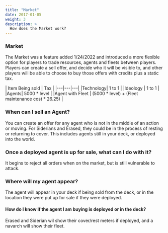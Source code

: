 ```yaml
---
title: "Market"
date: 2017-01-05
weight: 3
description: >
  How does the Market work?
---
```


### Market
The Market was a feature added 1/24/2022 and introduced a more flexible option for players to trade resources, agents and fleets between players. Players can create a sell offer, and decide who it will be visible to, and other players will be able to choose to buy those offers with credits plus a static tax.

| Item Being sold | Tax |
|---|---|---|
|Technology|  1 to 1 |
|Ideology |  1 to 1 |
|Agents| 5000 * level |
|Agent with Fleet | (5000 * level) + (Fleet maintenance cost * 26.25) | 

### When can I sell an Agent?
You can create an offer for any agent who is not in the middle of an action or moving. For Siderians and Erased, they could be in the process of resting or returning to cover. This includes agents still in your deck, or deployed into the world.

### Once a deployed agent is up for sale, what can I do with it?
It begins to reject all orders when on the market, but is still vulnerable to attack.


### Where will my agent appear?
The agent will appear in your deck if being sold from the deck, or in the location they were put up for sale if they were deployed.

#### How do I know if the agent I am buying is deployed or in the deck?
Erased and Siderian wil show their cover/rest meters if deployed, and a navarch will show their fleet.